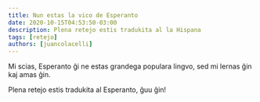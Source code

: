 ```yaml
---
title: Nun estas la vico de Esperanto
date: 2020-10-15T04:53:50-03:00
description: Plena retejo estis tradukita al la Hispana
tags: [retejo]
authors: [juancolacelli]
---
```


Mi scias, Esperanto ĝi ne estas grandega populara lingvo, sed mi lernas ĝin kaj amas ĝin.

Plena retejo estis tradukita al Esperanto, ĝuu ĝin!
